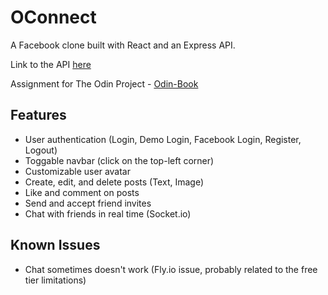 # OConnect

A Facebook clone built with React and an Express API.

Link to the API [here](https://github.com/rejnowicz281/oconnect-api)

Assignment for The Odin Project - [Odin-Book](https://www.theodinproject.com/lessons/nodejs-odin-book)

## Features

-   User authentication (Login, Demo Login, Facebook Login, Register, Logout)
-   Toggable navbar (click on the top-left corner)
-   Customizable user avatar
-   Create, edit, and delete posts (Text, Image)
-   Like and comment on posts
-   Send and accept friend invites
-   Chat with friends in real time (Socket.io)

## Known Issues

-   Chat sometimes doesn't work (Fly.io issue, probably related to the free tier limitations)
